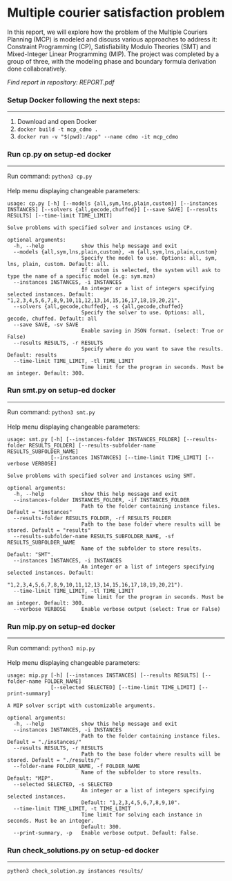 # Multiple courier satisfaction problem
In this report, we will explore how the problem of the Multiple Couriers Planning (MCP) is modeled
and discuss various approaches to address it: Constraint Programming (CP), Satisfiability Modulo
Theories (SMT) and Mixed-Integer Linear Programming (MIP). The project was completed by a group
of three, with the modeling phase and boundary formula derivation done collaboratively. 

_Find report in repository: REPORT.pdf_

### **Setup Docker** following the next steps: <br/> 
---
1. Download and open Docker
2. `docker build -t mcp_cdmo .`
3. `docker run -v "$(pwd):/app" --name cdmo -it mcp_cdmo`

### **Run cp.py** on setup-ed docker <br/>
---
Run command: `python3 cp.py`  <br/><br/>
Help menu displaying changeable parameters:
```
usage: cp.py [-h] [--models {all,sym,lns,plain,custom}] [--instances INSTANCES] [--solvers {all,gecode,chuffed}] [--save SAVE] [--results RESULTS] [--time-limit TIME_LIMIT]
                        
Solve problems with specified solver and instances using CP.

optional arguments:
  -h, --help            show this help message and exit
  --models {all,sym,lns,plain,custom}, -m {all,sym,lns,plain,custom}
                        Specify the model to use. Options: all, sym, lns, plain, custom. Default: all.
                        If custom is selected, the system will ask to type the name of a specific model (e.g: sym.mzn)
  --instances INSTANCES, -i INSTANCES
                        An integer or a list of integers specifying selected instances. Default: "1,2,3,4,5,6,7,8,9,10,11,12,13,14,15,16,17,18,19,20,21".
  --solvers {all,gecode,chuffed}, -s {all,gecode,chuffed}
                        Specify the solver to use. Options: all, gecode, chuffed. Default: all
  --save SAVE, -sv SAVE
                        Enable saving in JSON format. (select: True or False)
  --results RESULTS, -r RESULTS
                        Specify where do you want to save the results. Default: results
  --time-limit TIME_LIMIT, -tl TIME_LIMIT
                        Time limit for the program in seconds. Must be an integer. Default: 300.
```


### **Run smt.py** on setup-ed docker <br/>
---
Run command: `python3 smt.py` <br/><br/>
Help menu displaying changeable parameters:
```
usage: smt.py [-h] [--instances-folder INSTANCES_FOLDER] [--results-folder RESULTS_FOLDER] [--results-subfolder-name RESULTS_SUBFOLDER_NAME]
              [--instances INSTANCES] [--time-limit TIME_LIMIT] [--verbose VERBOSE]

Solve problems with specified solver and instances using SMT.

optional arguments:
  -h, --help            show this help message and exit
  --instances-folder INSTANCES_FOLDER, -if INSTANCES_FOLDER
                        Path to the folder containing instance files. Default = "instances"
  --results-folder RESULTS_FOLDER, -rf RESULTS_FOLDER
                        Path to the base folder where results will be stored. Default = "results"
  --results-subfolder-name RESULTS_SUBFOLDER_NAME, -sf RESULTS_SUBFOLDER_NAME
                        Name of the subfolder to store results. Default: "SMT".
  --instances INSTANCES, -i INSTANCES
                        An integer or a list of integers specifying selected instances. Default:
                        "1,2,3,4,5,6,7,8,9,10,11,12,13,14,15,16,17,18,19,20,21").
  --time-limit TIME_LIMIT, -tl TIME_LIMIT
                        Time limit for the program in seconds. Must be an integer. Default: 300.
  --verbose VERBOSE     Enable verbose output (select: True or False)
```
### **Run mip.py** on setup-ed docker <br/>
---

Run command: `python3 mip.py` <br/><br/>
Help menu displaying changeable parameters:

```
usage: mip.py [-h] [--instances INSTANCES] [--results RESULTS] [--folder-name FOLDER_NAME]
              [--selected SELECTED] [--time-limit TIME_LIMIT] [--print-summary]

A MIP solver script with customizable arguments.

optional arguments:
  -h, --help            show this help message and exit
  --instances INSTANCES, -i INSTANCES
                        Path to the folder containing instance files. Default = "./instances/"
  --results RESULTS, -r RESULTS
                        Path to the base folder where results will be stored. Default = "./results/"
  --folder-name FOLDER_NAME, -f FOLDER_NAME
                        Name of the subfolder to store results. Default: "MIP".
  --selected SELECTED, -s SELECTED
                        An integer or a list of integers specifying selected instances.
                        Default: "1,2,3,4,5,6,7,8,9,10".
  --time-limit TIME_LIMIT, -t TIME_LIMIT
                        Time limit for solving each instance in seconds. Must be an integer.
                        Default: 300.
  --print-summary, -p   Enable verbose output. Default: False.
```



### **Run check_solutions.py** on setup-ed docker <br/>
---
`python3 check_solution.py instances results/`


